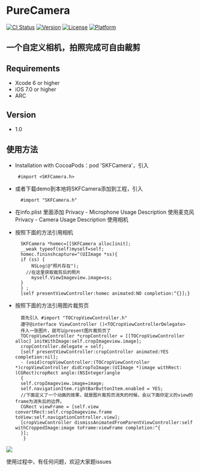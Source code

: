 PureCamera
=
 

[![CI Status](http://img.shields.io/travis/wubianxiaoxian/SKFCamera.svg?style=flat)](https://travis-ci.org/wubianxiaoxian/SKFCamera)
[![Version](https://img.shields.io/cocoapods/v/SKFCamera.svg?style=flat)](http://cocoapods.org/pods/SKFCamera)
[![License](https://img.shields.io/cocoapods/l/SKFCamera.svg?style=flat)](http://cocoapods.org/pods/SKFCamera)
[![Platform](https://img.shields.io/cocoapods/p/SKFCamera.svg?style=flat)](http://cocoapods.org/pods/SKFCamera)



一个自定义相机，拍照完成可自由裁剪
----

Requirements
----

* Xcode 6 or higher
* iOS 7.0 or higher
* ARC

Version
----

* 1.0




使用方法
----

*  Installation with CocoaPods：pod 'SKFCamera'，引入        
     
        #import <SKFCamera.h>  
* 或者下载demo到本地将SKFCamera添加到工程，引入 
     
        #import "SKFCamera.h"
*  在info.plist 里面添加
         Privacy - Microphone Usage Description  使用麦克风
         Privacy - Camera Usage Description      使用相机


* 按照下面的方法引用相机

      
        SKFCamera *homec=[[SKFCamera alloc]init];
        __weak typeof(self)myself=self;
        homec.fininshcapture=^(UIImage *ss){
        if (ss) {
            NSLog(@"照片存在");
          //在这里获取裁剪后的照片
            myself.ViewImageview.image=ss;
        }
        } ;
        [self presentViewController:homec animated:NO completion:^{}];}

* 按照下面的方法引用图片裁剪页
   
        首先引入 #import "TOCropViewController.h"
        遵守@interface ViewController ()<TOCropViewControllerDelegate>
        传入一张图片，就可以present图片裁剪页了
        TOCropViewController *cropController = [[TOCropViewController alloc] initWithImage:self.cropImageview.image];
        cropController.delegate = self;
        [self presentViewController:cropController animated:YES completion:nil];
        - (void)cropViewController:(TOCropViewController *)cropViewController didCropToImage:(UIImage *)image withRect:(CGRect)cropRect angle:(NSInteger)angle
        {
        self.cropImageview.image=image;
        self.navigationItem.rightBarButtonItem.enabled = YES;
        //下面定义了一个动画的效果，就是图片裁剪页消失的时候，会以下面你定义的view的frame为消失后的边界。
        CGRect viewFrame = [self.view convertRect:self.cropImageview.frame toView:self.navigationController.view];
        [cropViewController dismissAnimatedFromParentViewController:self withCroppedImage:image toFrame:viewFrame completion:^{
        }];
         }

        
![](http://i1.piimg.com/4851/0071da17a0c177d6.gif)

使用过程中，有任何问题，欢迎大家题issues

